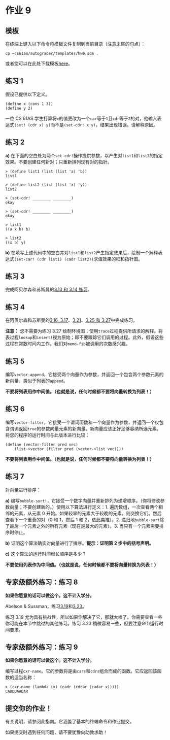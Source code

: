 # 作业 9

## 模板

在终端上键入以下命令将模板文件复制到当前目录（注意末尾的句点）：

```
cp ~cs61as/autograder/templates/hw9.scm . 
```

或者您可以在此处下载模板[here](http://inst.eecs.berkeley.edu/~cs61as/templates/hw9.scm)。

## 练习 1

假设已提供以下定义。

```
(define x (cons 1 3))
(define y 2) 
```

一位 CS 61AS 学生打算将`x`的值更改为一个`car`等于`1`且`cdr`等于`2`的对，他输入表达式`(set! (cdr x) y)`而不是`(set-cdr! x y)`，结果出现错误。请解释原因。

## 练习 2

**a)** 在下面的空白处为两个`set-cdr!`操作提供参数，以产生对`list1`和`list2`的指定效果。不要创建任何新对；只重新排列现有对的指针。

```
> (define list1 (list (list 'a) 'b))
list1 

> (define list2 (list (list 'x) 'y))
list2 

> (set-cdr! ________ ________)
okay 

> (set-cdr! ________ ________)
okay 

> list1
((a x b) b) 

> list2
((x b) y) 
```

**b)** 在填写上述代码中的空白并对`list1`和`list2`产生指定效果后，绘制一个解释表达式`(set-car! (cdr list1) (cadr list2))`求值效果的框和指针图。

## 练习 3

完成阿贝尔森和苏斯曼的[3.13 和 3.14 练习](http://mitpress.mit.edu/sicp/full-text/book/book-Z-H-22.html#%_thm_3.13)。

## 练习 4

在阿贝尔森和苏斯曼的[3.16, 3.17](http://mitpress.mit.edu/sicp/full-text/book/book-Z-H-22.html#%_thm_3.16)、[3.21](http://mitpress.mit.edu/sicp/full-text/book/book-Z-H-22.html#%_thm_3.21)、[3.25 和 3.27](http://mitpress.mit.edu/sicp/full-text/book/book-Z-H-22.html#%_thm_3.25)中完成练习。

**注意：** 您不需要为练习 3.27 绘制环境图；使用`trace`过程提供所请求的解释。将表过程`lookup`和`insert!`视为原始；即不要跟踪它们调用的过程。此外，假设这些过程在常数时间内工作。我们对`memo-fib`被调用的次数感兴趣。

## 练习 5

编写`vector-append`，它接受两个向量作为参数，并返回一个包含两个参数元素的新向量，类似于列表的`append`。

**不要将列表用作中间值。（也就是说，任何时候都不要将向量转换为列表！）**

## 练习 6

编写`vector-filter`，它接受一个谓词函数和一个向量作为参数，并返回一个仅包含谓词返回`true`的参数向量元素的新向量。新向量应该正好足够容纳所选元素。将您的程序的运行时间与此版本进行比较：

```
(define (vector-filter pred vec)
    (list->vector (filter pred (vector->list vec)))) 
```

**不要将列表用作中间值。（也就是说，任何时候都不要将向量转换为列表！）**

## 练习 7

对向量进行排序：

**a)** 编写`bubble-sort!`，它接受一个数字向量并重新排列为递增顺序。（你将修改参数向量；不要创建新的。）使用以下算法进行定义：1\. 遍历数组，一次查看两个相邻的元素，从元素 0 开始。如果较早的元素大于较晚的元素，则交换它们。然后查看下一个重叠的对（0 和 1，然后 1 和 2，依此类推）。2\. 递归地`bubble-sort`除了最后一个元素之外的所有元素（现在是最大的元素）。3\. 当只有一个元素需要排序时停止。

**b)** 证明这个算法确实对向量进行了排序。**提示：证明第 2 步中的括号声明。**

**c)** 这个算法的运行时间增长顺序是多少？

**不要使用列表作为中间值。（也就是说，任何时候都不要将向量转换为列表！）**

## 专家级额外练习：练习 8

**如果你愿意的话可以做这个。这不计入学分。**

Abelson & Sussman，练习[3.19](http://mitpress.mit.edu/sicp/full-text/book/book-Z-H-22.html#%_thm_3.19)和[3.23](http://mitpress.mit.edu/sicp/full-text/book/book-Z-H-22.html#%_thm_3.23)。

练习 3.19 尤为具有挑战性，所以如果你解决了它，那就太棒了。你需要查看一些你可能在本节中跳过的其他练习。练习 3.23 稍微容易一些，但要注意Θ(1)运行时间要求。

## 专家级额外练习：练习 9

**如果你愿意的话可以做这个。这不计入学分。**

编写过程`cxr-name`。它的参数将是由`cars`和`cdrs`组合而成的函数。它应返回该函数的适当名称：

```
> (cxr-name (lambda (x) (cadr (cddar (cadar x)))))
CADDDAADAR 
```

## 提交你的作业！

有关说明，请参阅此指南。它涵盖了基本的终端命令和作业提交。

如果提交时遇到任何问题，请不要犹豫向助教求助！
